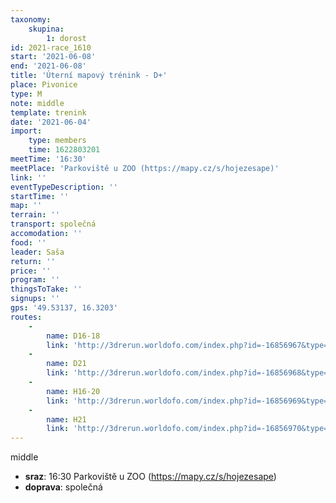 ```yaml
---
taxonomy:
    skupina:
        1: dorost
id: 2021-race_1610
start: '2021-06-08'
end: '2021-06-08'
title: 'Úterní mapový trénink - D+'
place: Pivonice
type: M
note: middle
template: trenink
date: '2021-06-04'
import:
    type: members
    time: 1622803201
meetTime: '16:30'
meetPlace: 'Parkoviště u ZOO (https://mapy.cz/s/hojezesape)'
link: ''
eventTypeDescription: ''
startTime: ''
map: ''
terrain: ''
transport: společná
accomodation: ''
food: ''
leader: Saša
return: ''
price: ''
program: ''
thingsToTake: ''
signups: ''
gps: '49.53137, 16.3203'
routes:
    -
        name: D16-18
        link: 'http://3drerun.worldofo.com/index.php?id=-16856967&type=info'
    -
        name: D21
        link: 'http://3drerun.worldofo.com/index.php?id=-16856968&type=info'
    -
        name: H16-20
        link: 'http://3drerun.worldofo.com/index.php?id=-16856969&type=info'
    -
        name: H21
        link: 'http://3drerun.worldofo.com/index.php?id=-16856970&type=info'
---
```


middle
* **sraz**: 16:30 Parkoviště u ZOO (https://mapy.cz/s/hojezesape)
* **doprava**: společná
